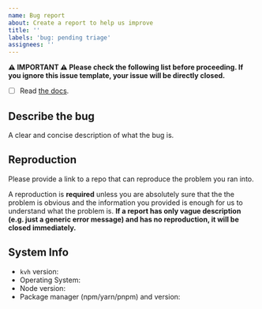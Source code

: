```yaml
---
name: Bug report
about: Create a report to help us improve
title: ''
labels: 'bug: pending triage'
assignees: ''
---
```


**⚠️ IMPORTANT ⚠️ Please check the following list before proceeding. If you ignore this issue template, your issue will be directly closed.**

- [ ] Read [the docs](https://kvh.vercel.app).

## Describe the bug

A clear and concise description of what the bug is.

## Reproduction

Please provide a link to a repo that can reproduce the problem you ran into.

A reproduction is **required** unless you are absolutely sure that the the problem is obvious and the information you provided is enough for us to understand what the problem is. **If a report has only vague description (e.g. just a generic error message) and has no reproduction, it will be closed immediately.**

## System Info

- `kvh` version:
- Operating System:
- Node version:
- Package manager (npm/yarn/pnpm) and version: